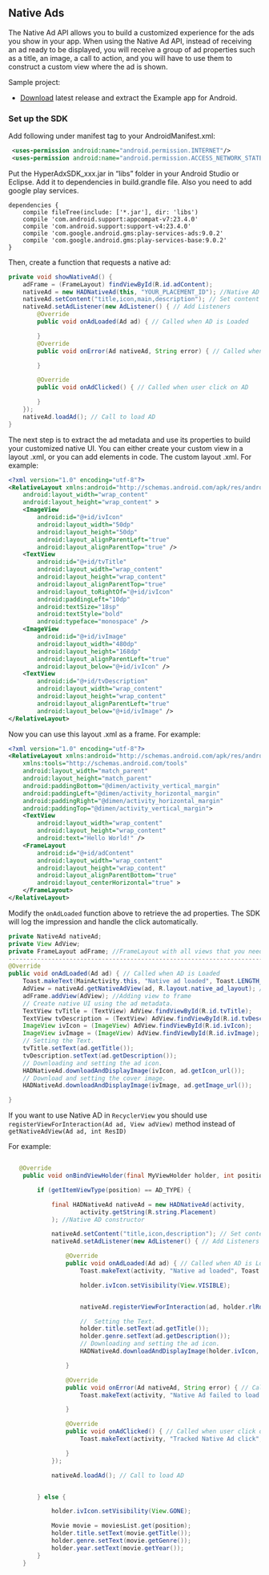 ## Native Ads

The Native Ad API allows you to build a customized experience for the ads you show in your app. When using the Native Ad API, instead of receiving an ad ready to be displayed, you will receive a group of ad properties such as a title, an image, a call to action, and you will have to use them to construct a custom view where the ad is shown.

Sample project:

* [Download](https://github.com/hyperads/android-sdk/releases) latest release and extract the Example app for Android.

### Set up the SDK

Add following under manifest tag to your AndroidManifest.xml:

```xml
 <uses-permission android:name="android.permission.INTERNET"/>
 <uses-permission android:name="android.permission.ACCESS_NETWORK_STATE" />
```

Put the HyperAdxSDK_xxx.jar in “libs” folder in your Android Studio or Eclipse. Add it to dependencies in build.grandle file. Also you need to add google play services.

```groove
dependencies {
    compile fileTree(include: ['*.jar'], dir: 'libs')
    compile 'com.android.support:appcompat-v7:23.4.0'
    compile 'com.android.support:support-v4:23.4.0'
    compile 'com.google.android.gms:play-services-ads:9.0.2'
    compile 'com.google.android.gms:play-services-base:9.0.2'
}
```

Then, create a function that requests a native ad:

```java
private void showNativeAd() {
    adFrame = (FrameLayout) findViewById(R.id.adContent);
    nativeAd = new HADNativeAd(this, "YOUR_PLACEMENT_ID"); //Native AD constructor
    nativeAd.setContent("title,icon,main,description"); // Set content to load
    nativeAd.setAdListener(new AdListener() { // Add Listeners
        @Override
        public void onAdLoaded(Ad ad) { // Called when AD is Loaded

        }
        @Override
        public void onError(Ad nativeAd, String error) { // Called when load is fail

        }

        @Override
        public void onAdClicked() { // Called when user click on AD

        }
    });
    nativeAd.loadAd(); // Call to load AD
}
```

The next step is to extract the ad metadata and use its properties to build your customized native UI. You can either create your custom view in a layout .xml, or you can add elements in code. The custom layout .xml. For example:

```xml
<?xml version="1.0" encoding="utf-8"?>
<RelativeLayout xmlns:android="http://schemas.android.com/apk/res/android"
    android:layout_width="wrap_content"
    android:layout_height="wrap_content" >
    <ImageView
        android:id="@+id/ivIcon"
        android:layout_width="50dp"
        android:layout_height="50dp"
        android:layout_alignParentLeft="true"
        android:layout_alignParentTop="true" />
    <TextView
        android:id="@+id/tvTitle"
        android:layout_width="wrap_content"
        android:layout_height="wrap_content"
        android:layout_alignParentTop="true"
        android:layout_toRightOf="@+id/ivIcon"
        android:paddingLeft="10dp"
        android:textSize="18sp"
        android:textStyle="bold"
        android:typeface="monospace" />
    <ImageView
        android:id="@+id/ivImage"
        android:layout_width="480dp"
        android:layout_height="168dp"
        android:layout_alignParentLeft="true"
        android:layout_below="@+id/ivIcon" />
    <TextView
        android:id="@+id/tvDescription"
        android:layout_width="wrap_content"
        android:layout_height="wrap_content"
        android:layout_alignParentLeft="true"
        android:layout_below="@+id/ivImage" />
</RelativeLayout>
```

Now you can use this  layout .xml as a frame. For example:

```xml
<?xml version="1.0" encoding="utf-8"?>
<RelativeLayout xmlns:android="http://schemas.android.com/apk/res/android"
    xmlns:tools="http://schemas.android.com/tools"
    android:layout_width="match_parent"
    android:layout_height="match_parent"
    android:paddingBottom="@dimen/activity_vertical_margin"
    android:paddingLeft="@dimen/activity_horizontal_margin"
    android:paddingRight="@dimen/activity_horizontal_margin"
    android:paddingTop="@dimen/activity_vertical_margin">
    <TextView
        android:layout_width="wrap_content"
        android:layout_height="wrap_content"
        android:text="Hello World!" />
    <FrameLayout
        android:id="@+id/adContent"
        android:layout_width="wrap_content"
        android:layout_height="wrap_content"
        android:layout_alignParentBottom="true"
        android:layout_centerHorizontal="true" >
    </FrameLayout>
</RelativeLayout>
```

Modify the `onAdLoaded` function above to retrieve the ad properties. The SDK will log the impression and handle the click automatically.

```java
private NativeAd nativeAd;
private View AdView;
private FrameLayout adFrame; //FrameLayout with all views that you need
-------------------------------------------------------------------------
@Override
public void onAdLoaded(Ad ad) { // Called when AD is Loaded
    Toast.makeText(MainActivity.this, "Native ad loaded", Toast.LENGTH_SHORT).show();
    AdView = nativeAd.getNativeAdView(ad, R.layout.native_ad_layout); // Registering view for AD
    adFrame.addView(AdView); //Adding view to frame
    // Create native UI using the ad metadata.
    TextView tvTitle = (TextView) AdView.findViewById(R.id.tvTitle);
    TextView tvDescription = (TextView) AdView.findViewById(R.id.tvDescription);
    ImageView ivIcon = (ImageView) AdView.findViewById(R.id.ivIcon);
    ImageView ivImage = (ImageView) AdView.findViewById(R.id.ivImage);
    // Setting the Text.
    tvTitle.setText(ad.getTitle());
    tvDescription.setText(ad.getDescription());
    // Downloading and setting the ad icon.
    HADNativeAd.downloadAndDisplayImage(ivIcon, ad.getIcon_url());
    // Download and setting the cover image.
    HADNativeAd.downloadAndDisplayImage(ivImage, ad.getImage_url());

}
```

If you want to use Native AD in `RecyclerView` you should use `registerViewForInteraction(Ad ad, View adView)` method instead of `getNativeAdView(Ad ad, int ResID)`

For example:

```java

   @Override
    public void onBindViewHolder(final MyViewHolder holder, int position) {

        if (getItemViewType(position) == AD_TYPE) {

            final HADNativeAd nativeAd = new HADNativeAd(activity,
                    activity.getString(R.string.Placement)
            ); //Native AD constructor

            nativeAd.setContent("title,icon,description"); // Set content to load
            nativeAd.setAdListener(new AdListener() { // Add Listeners

                @Override
                public void onAdLoaded(Ad ad) { // Called when AD is Loaded
                    Toast.makeText(activity, "Native ad loaded", Toast.LENGTH_SHORT).show();

                    holder.ivIcon.setVisibility(View.VISIBLE);


                    nativeAd.registerViewForInteraction(ad, holder.rlRoot); // Configuring your view

                    //  Setting the Text.
                    holder.title.setText(ad.getTitle());
                    holder.genre.setText(ad.getDescription());
                    // Downloading and setting the ad icon.
                    HADNativeAd.downloadAndDisplayImage(holder.ivIcon, ad.getIcon_url());

                }

                @Override
                public void onError(Ad nativeAd, String error) { // Called when load is fail
                    Toast.makeText(activity, "Native Ad failed to load with error: " + error, Toast.LENGTH_SHORT).show();

                }

                @Override
                public void onAdClicked() { // Called when user click on AD
                    Toast.makeText(activity, "Tracked Native Ad click", Toast.LENGTH_SHORT).show();

                }
            });

            nativeAd.loadAd(); // Call to load AD


        } else {

            holder.ivIcon.setVisibility(View.GONE);

            Movie movie = moviesList.get(position);
            holder.title.setText(movie.getTitle());
            holder.genre.setText(movie.getGenre());
            holder.year.setText(movie.getYear());
        }
    }

```

